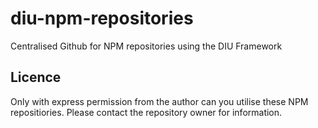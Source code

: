 # diu-npm-repositories

Centralised Github for NPM repositories using the DIU Framework

## Licence

Only with express permission from the author can you utilise these NPM repositiories. Please contact the repository owner for information.

